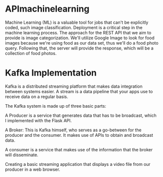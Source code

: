 # APImachinelearning
Machine Learning (ML) is a valuable tool for jobs that can't be explicitly coded, such image classification. Deployment is a critical step in the machine learning process. The approach for the REST API that we aim to provide is image categorization. We'll utilize Google Image to look for food images because we're using food as our data set, thus we'll do a food photo query. Following that, the server will provide the response, which will be a collection of food photos.

# Kafka Implementation
Kafka is a distributed streaming platform that makes data integration between systems easier. A stream is a data pipeline that your apps use to receive data on a regular basis.

The Kafka system is made up of three basic parts:

A Producer is a service that generates data that has to be broadcast, which I implemented with the Flask API.

A Broker: This is Kafka himself, who serves as a go-between for the producer and the consumer. It makes use of APIs to obtain and broadcast data.

A consumer is a service that makes use of the information that the broker will disseminate.

Creating a basic streaming application that displays a video file from our producer in a web browser.

